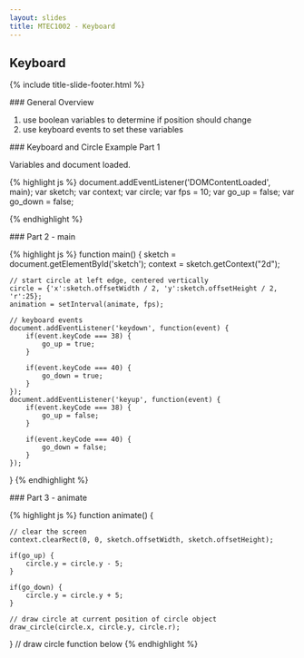 ```yaml
---
layout: slides
title: MTEC1002 - Keyboard
---
```


<section markdown="block" class="title-slide">

# Keyboard

{% include title-slide-footer.html %}
</section>

<section markdown="block">
### General Overview

1. use boolean variables to determine if position should change
2. use keyboard events to set these variables
</section>

<section markdown="block">
### Keyboard and Circle Example Part 1

Variables and document loaded.

{% highlight js %}
document.addEventListener('DOMContentLoaded', main);
var sketch;
var context;
var circle;
var fps = 10;
var go_up = false;
var go_down = false;

{% endhighlight %}
</section>

<section markdown="block">
### Part 2 - main

{% highlight js %}
function main() {
	sketch = document.getElementById('sketch');
	context = sketch.getContext("2d");

	// start circle at left edge, centered vertically
	circle = {'x':sketch.offsetWidth / 2, 'y':sketch.offsetHeight / 2, 'r':25};
	animation = setInterval(animate, fps);

	// keyboard events
	document.addEventListener('keydown', function(event) {
		if(event.keyCode === 38) {
			go_up = true;
		}

		if(event.keyCode === 40) {
			go_down = true;
		}
	});
	document.addEventListener('keyup', function(event) {
		if(event.keyCode === 38) {
			go_up = false;
		}

		if(event.keyCode === 40) {
			go_down = false;
		}
	});
}
{% endhighlight %}
</section>

<section markdown="block">
### Part 3 - animate

{% highlight js %}
function animate() {
	
	// clear the screen
	context.clearRect(0, 0, sketch.offsetWidth, sketch.offsetHeight);

	if(go_up) {
		circle.y = circle.y - 5;
	}

	if(go_down) {
		circle.y = circle.y + 5;
	}

	// draw circle at current position of circle object
	draw_circle(circle.x, circle.y, circle.r);
}
// draw circle function below
{% endhighlight %}
</section>
